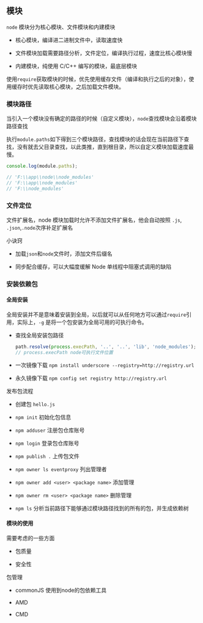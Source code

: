 ## 模块

`node` 模块分为核心模块、文件模块和内建模块

- 核心模块，编译进二进制文件中，读取速度快

- 文件模块加载需要路径分析，文件定位，编译执行过程，速度比核心模块慢

- 内建模块，纯使用 C/C++ 编写的模块，最底层模块

使用`require`获取模块的时候，优先使用缓存文件（编译和执行之后的对象），使用缓存时优先读取核心模块，之后加载文件模块。

### 模块路径

当引入一个模块没有确定的路径的时候（自定义模块），`node`查找模块会沿着模块路径查找

执行`module.paths`如下得到三个模块路径，查找模块的话会现在当前路径下查找，没有就去父目录查找，以此类推，直到根目录，所以自定义模块加载速度最慢。

```js
console.log(module.paths);

// 'F:\\app\\node\\node_modules'
// 'F:\\app\\node_modules'
// 'F:\\node_modules'
```

### 文件定位

文件扩展名，node 模块加载时允许不添加文件扩展名，他会自动按照 `.js`, `.json`,`.node`次序补足扩展名

小诀窍

- 加载`json`和`node`文件时，添加文件后缀名

- 同步配合缓存，可以大幅度缓解 Node 单线程中阻塞式调用的缺陷

### 安装依赖包

#### 全局安装

全局安装并不是意味着安装到全局，以后就可以从任何地方可以通过`require`引用，实际上，`-g` 是将一个包安装为全局可用的可执行命令。

- 查找全局安装包路径

  ```js
  path.resolve(process.execPath, '..', '..', 'lib', 'node_modules');
  // process.execPath node可执行文件位置
  ```

- 一次镜像下载 `npm install underscore --registry=http://registry.url`

- 永久镜像下载 `npm config set registry http://registry.url`

发布包流程

- 创建包 `hello.js`

- `npm init` 初始化包信息

- `npm adduser` 注册包仓库账号

- `npm login` 登录包仓库账号

- `npm publish .` 上传包文件

- `npm owner ls eventproxy` 列出管理者

- `npm owner add <user> <package name>` 添加管理

- `npm owner rm <user> <package name>` 删除管理

- `npm ls` 分析当前路径下能够通过模块路径找到的所有的包，并生成依赖树

#### 模块的使用

需要考虑的一些方面

- 包质量

- 安全性


包管理

- commonJS 使用到node的包依赖工具

- AMD 

- CMD

